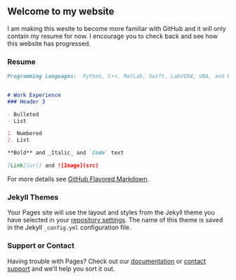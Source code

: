 ## Welcome to my website

I am making this wesite to become more familiar with GitHub and it will only contain my resume for now. I encourage you to check back and see how this website has progressed.

### Resume

```markdown
Programming Languages:  Python, C++, MatLab, Swift, LabVIEW, VBA, and R.


# Work Experience
### Header 3

- Bulleted
- List

1. Numbered
2. List

**Bold** and _Italic_ and `Code` text

[Link](url) and ![Image](src)
```

For more details see [GitHub Flavored Markdown](https://guides.github.com/features/mastering-markdown/).

### Jekyll Themes

Your Pages site will use the layout and styles from the Jekyll theme you have selected in your [repository settings](https://github.com/sam-wyche/sam-wyche.github.io/settings). The name of this theme is saved in the Jekyll `_config.yml` configuration file.

### Support or Contact

Having trouble with Pages? Check out our [documentation](https://help.github.com/categories/github-pages-basics/) or [contact support](https://github.com/contact) and we’ll help you sort it out.
